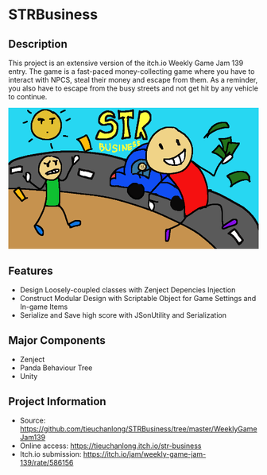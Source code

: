 # STRBusiness

## Description
This project is an extensive version of the itch.io Weekly Game Jam 139 entry. The game is a fast-paced money-collecting game where you have to interact with NPCS, steal their money and escape from them. As a reminder, you also have to escape from the busy streets and not get hit by any vehicle to continue.

![](WeeklyGameJam139/Assets/TitleBackground.png)

## Features
* Design Loosely-coupled classes with Zenject Depencies Injection 
* Construct Modular Design with Scriptable Object for Game Settings and In-game Items
* Serialize and Save high score with JSonUtility and Serialization

## Major Components
* Zenject
* Panda Behaviour Tree
* Unity

## Project Information
* Source: https://github.com/tieuchanlong/STRBusiness/tree/master/WeeklyGameJam139
* Online access: https://tieuchanlong.itch.io/str-business
* Itch.io submission: https://itch.io/jam/weekly-game-jam-139/rate/586156


